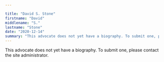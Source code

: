 ```yaml
---

title: "David S. Stone"
firstname: "David"
middlename: "S."
lastname: "Stone"
date: "2020-12-14"
summary: "This advocate does not yet have a biography. To submit one, please contact the site administrator."
---
```

This advocate does not yet have a biography. To submit one, please contact the site administrator.

